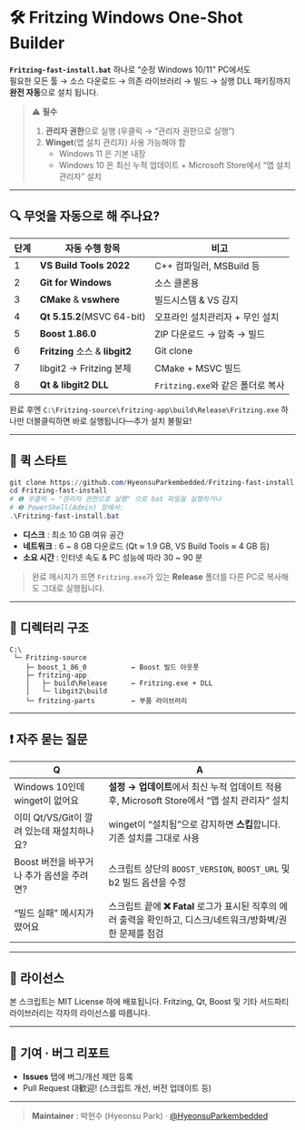 # 🛠️ Fritzing Windows **One-Shot** Builder

**`Fritzing-fast-install.bat`** 하나로 “순정 Windows 10/11” PC에서도  
필요한 모든 툴 → 소스 다운로드 → 의존 라이브러리 → 빌드 → 실행 DLL 패키징까지 **완전 자동**으로 설치 됩니다.

> ⚠️ **필수**  
> 1. **관리자 권한**으로 실행 (우클릭 → “관리자 권한으로 실행”)  
> 2. **Winget**(앱 설치 관리자) 사용 가능해야 함  
>    - Windows 11 은 기본 내장  
>    - Windows 10 은 최신 누적 업데이트 + Microsoft Store에서 “앱 설치 관리자” 설치

---

## 🔍 무엇을 자동으로 해 주나요?

| 단계 | 자동 수행 항목 | 비고 |
|------|----------------|------|
| 1 | **VS Build Tools 2022** | C++ 컴파일러, MSBuild 등 |
| 2 | **Git for Windows** | 소스 클론용 |
| 3 | **CMake** & **vswhere** | 빌드시스템 & VS 감지 |
| 4 | **Qt 5.15.2**(MSVC 64-bit) | 오프라인 설치관리자 + 무인 설치 |
| 5 | **Boost 1.86.0** | ZIP 다운로드 → 압축 → 빌드 |
| 6 | **Fritzing** 소스 & **libgit2** | Git clone |
| 7 | libgit2 → Fritzing 본체 | CMake + MSVC 빌드 |
| 8 | **Qt & libgit2 DLL** | `Fritzing.exe`와 같은 폴더로 복사 |

완료 후엔 `C:\Fritzing-source\fritzing-app\build\Release\Fritzing.exe` 하나만 더블클릭하면 바로 실행됩니다—추가 설치 불필요!  

---

## 🚀 퀵 스타트

```powershell
git clone https://github.com/HyeonsuParkembedded/Fritzing-fast-install.git
cd Fritzing-fast-install
# ❶ 우클릭 → "관리자 권한으로 실행" 으로 bat 파일을 실행하거나
# ❷ PowerShell(Admin) 창에서:
.\Fritzing-fast-install.bat
```

* **디스크** : 최소 10 GB 여유 공간
* **네트워크** : 6 \~ 8 GB 다운로드 (Qt ≈ 1.9 GB, VS Build Tools ≈ 4 GB 등)
* **소요 시간** : 인터넷 속도 & PC 성능에 따라 30 \~ 90 분

> 완료 메시지가 뜨면 `Fritzing.exe`가 있는 **Release** 폴더를 다른 PC로 복사해도 그대로 실행됩니다.

---

## 📂 디렉터리 구조

```
C:\
 └─ Fritzing-source
    ├─ boost_1_86_0           ← Boost 빌드 아웃풋
    ├─ fritzing-app
    │   ├─ build\Release      ← Fritzing.exe + DLL
    │   └─ libgit2\build
    └─ fritzing-parts         ← 부품 라이브러리
```

---

## ❗ 자주 묻는 질문

| Q                            | A                                                                   |
| ---------------------------- | ------------------------------------------------------------------- |
| Windows 10인데 winget이 없어요     | **설정 → 업데이트**에서 최신 누적 업데이트 적용 후, Microsoft Store에서 “앱 설치 관리자” 설치    |
| 이미 Qt/VS/Git이 깔려 있는데 재설치하나요? | winget이 “설치됨”으로 감지하면 **스킵**합니다. 기존 설치를 그대로 사용                       |
| Boost 버전을 바꾸거나 추가 옵션을 주려면?   | 스크립트 상단의 `BOOST_VERSION`, `BOOST_URL` 및 b2 빌드 옵션을 수정                |
| “빌드 실패” 메시지가 떴어요             | 스크립트 끝에 **❌ Fatal** 로그가 표시된 직후의 에러 출력을 확인하고, 디스크/네트워크/방화벽/권한 문제를 점검 |

---

## 📝 라이선스

본 스크립트는 MIT License 하에 배포됩니다.
Fritzing, Qt, Boost 및 기타 서드파티 라이브러리는 각자의 라이선스를 따릅니다.

---

## 🤝 기여 · 버그 리포트

* **Issues** 탭에 버그/개선 제안 등록
* Pull Request 대歓迎! (스크립트 개선, 버전 업데이트 등)

---

> **Maintainer** : 박현수 (Hyeonsu Park) · [@HyeonsuParkembedded](https://github.com/HyeonsuParkembedded)
